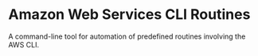 # Amazon Web Services CLI Routines

A command-line tool for automation of predefined routines involving the AWS CLI.